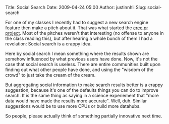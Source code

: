 Title: Social Search
Date: 2009-04-24 05:00
Author: justinnhli
Slug: social-search

For one of my classes I recently had to suggest a new search engine
feature then make a pitch about it. That was what started the [cree.pr
project](http://justinnhli.blogspot.com/2009/04/stranger-appeal.html).
Most of the pitches weren't that interesting (no offense to anyone in
the class reading this), but after hearing a whole bunch of them I had a
revelation: Social search is a crappy idea.

Here by social search I mean something where the results shown are
somehow influenced by what previous users have done. Now, it's not the
case that social search is useless. There are entire communities built
upon finding out what other people have done, and using the "wisdom of
the crowd" to just take the cream of the cream.

But aggregating social information to make search results better is a
crappy suggestion, because it's one of the defaults things you can do to
improve search. It is the same thing as saying in a science experiement
that "more data would have made the results more accurate". Well, duh.
Similar suggestions would be to use more CPUs or build more datahubs.

So people, please actually think of something partially innovative next
time.

